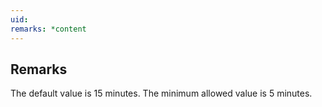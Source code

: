 ```yaml
---
uid: 
remarks: *content
---
```

## Remarks  
 The default value is 15 minutes. The minimum allowed value is 5 minutes.